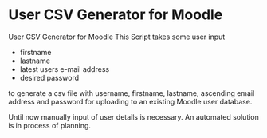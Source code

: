 # User CSV Generator for Moodle
User CSV Generator for Moodle
This Script takes some user input 
- firstname
- lastname
- latest users e-mail address 
- desired password

to generate a csv file with username, firstname, lastname, ascending email address and password for uploading to an existing Moodle user database.

Until now manually input of user details is necessary. An automated solution is in process of planning.
